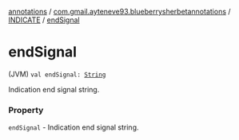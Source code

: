 [annotations](../../index.md) / [com.gmail.ayteneve93.blueberrysherbetannotations](../index.md) / [INDICATE](index.md) / [endSignal](./end-signal.md)

# endSignal

(JVM) `val endSignal: `[`String`](https://kotlinlang.org/api/latest/jvm/stdlib/kotlin/-string/index.html)

Indication end signal string.

### Property

`endSignal` - Indication end signal string.